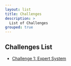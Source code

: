 ```yaml
---
layout: list
title: Challenges
description: >
  List of Challenges
grouped: true
---
```


## Challenges List

- [Challenge 1: Expert System](/challenges/weekly-reports)